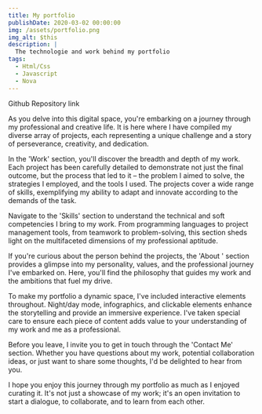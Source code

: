 ```yaml
---
title: My portfolio
publishDate: 2020-03-02 00:00:00
img: /assets/portfolio.png
img_alt: $this
description: |
  The technologie and work behind my portfolio
tags:
  - Html/Css
  - Javascript
  - Nova
---
```


<a src="https://github.com/Wloyer/portfolio">Github Repository link</a>

As you delve into this digital space, you're embarking on a journey through my professional and creative life. It is here where I have compiled my diverse array of projects, each representing a unique challenge and a story of perseverance, creativity, and dedication.

In the 'Work' section, you'll discover the breadth and depth of my work. Each project has been carefully detailed to demonstrate not just the final outcome, but the process that led to it – the problem I aimed to solve, the strategies I employed, and the tools I used. The projects cover a wide range of skills, exemplifying my ability to adapt and innovate according to the demands of the task.

Navigate to the 'Skills' section to understand the technical and soft competencies I bring to my work. From programming languages to project management tools, from teamwork to problem-solving, this section sheds light on the multifaceted dimensions of my professional aptitude.

If you're curious about the person behind the projects, the 'About ' section provides a glimpse into my personality, values, and the professional journey I've embarked on. Here, you'll find the philosophy that guides my work and the ambitions that fuel my drive.

To make my portfolio a dynamic space, I've included interactive elements throughout. Night/day mode, infographics, and clickable elements enhance the storytelling and provide an immersive experience. I've taken special care to ensure each piece of content adds value to your understanding of my work and me as a professional.

Before you leave, I invite you to get in touch through the 'Contact Me' section. Whether you have questions about my work, potential collaboration ideas, or just want to share some thoughts, I'd be delighted to hear from you.

I hope you enjoy this journey through my portfolio as much as I enjoyed curating it. It's not just a showcase of my work; it's an open invitation to start a dialogue, to collaborate, and to learn from each other.
